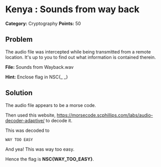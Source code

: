 # Kenya : Sounds from way back
**Category:** Cryptography
**Points:** 50


## Problem

The audio file was intercepted while being transmitted from a remote location. It's up to you to find out what information is contained therein.

**File:**  Sounds from Wayback.wav

**Hint:**  Enclose flag in NSC{_ _}

## Solution
The audio file appears to be a morse code.

Then used this website, https://morsecode.scphillips.com/labs/audio-decoder-adaptive/ to decode it.

This was decoded to 

```
WAY TOO EASY
```
And yea! This was way too easy.

Hence the flag is **NSC{WAY_TOO_EASY}**.
